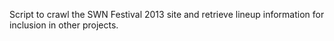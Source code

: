 Script to crawl the SWN Festival 2013 site and retrieve lineup information for inclusion in other projects.